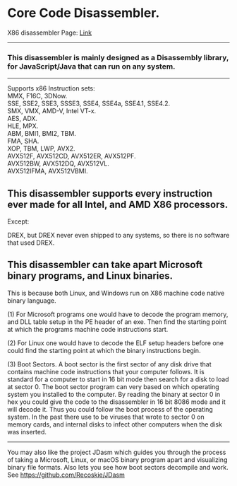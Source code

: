 Core Code Disassembler.
==========================
X86 disassembler Page: <a href="https://recoskie.github.io/core/x86%20Live%20View.html">Link</a>

-----------------------------------------------------------------------------------------------
### This disassembler is mainly designed as a Disassembly library, for JavaScript/Java that can run on any system.

-----------------------------------------------------------------------------------------------

Supports x86 Instruction sets:<br />
MMX, F16C, 3DNow.<br />
SSE, SSE2, SSE3, SSSE3, SSE4, SSE4a, SSE4.1, SSE4.2.<br />
SMX, VMX, AMD-V, Intel VT-x.<br />
AES, ADX.<br />
HLE, MPX.<br />
ABM, BMI1, BMI2, TBM.<br />
FMA, SHA.<br />
XOP, TBM, LWP, AVX2.<br />
AVX512F, AVX512CD, AVX512ER, AVX512PF.<br />
AVX512BW, AVX512DQ, AVX512VL.<br />
AVX512IFMA, AVX512VBMI.<br />

This disassembler supports every instruction ever made for all Intel, and AMD X86 processors.
-----------------------------------------------------------------------------------------------
Except:

DREX, but DREX never even shipped to any systems, so there is no software that used DREX.

This disassembler can take apart Microsoft binary programs, and Linux binaries.
-----------------------------------------------------------------------------------------------
This is because both Linux, and Windows run on X86 machine code native binary language.

(1) For Microsoft programs one would have to decode the program memory, and DLL table setup in the PE header of an exe.
Then find the starting point at which the programs machine code instructions start.

(2) For Linux one would have to decode the ELF setup headers before one could find the starting point at which the binary instructions begin.

(3) Boot Sectors.
A boot sector is the first sector of any disk drive that contains machine code instructions that your computer follows.
It is standard for a computer to start in 16 bit mode then search for a disk to load at sector 0.
The boot sector program can very based on which operating system you installed to the computer.
By reading the binary at sector 0 in hex you could give the code to the disassembler in 16 bit 8086 mode and it will decode it.
Thus you could follow the boot process of the operating system.
In the past there use to be viruses that wrote to sector 0 on memory cards, and internal disks to infect other computers when the disk was inserted.

-----------------------------------------------------------------------------------------------
You may also like the project JDasm which guides you through the process of taking a Microsoft, Linux, or macOS binary program apart and visualizing binary file formats. Also lets you see how boot sectors decompile and work. See https://github.com/Recoskie/JDasm
